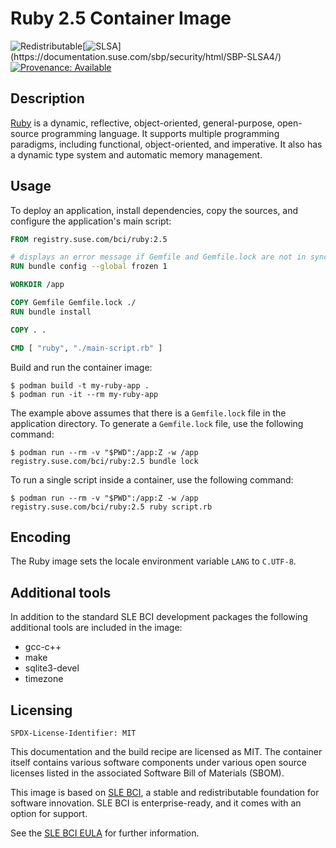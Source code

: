 # Ruby 2.5 Container Image

![Redistributable](https://img.shields.io/badge/Redistributable-Yes-green)[![SLSA](https://img.shields.io/badge/SLSA_(v1.0)-Build_L3-Green)](https://documentation.suse.com/sbp/security/html/SBP-SLSA4/)
[![Provenance: Available](https://img.shields.io/badge/Provenance-Available-Green)](https://documentation.suse.com/container/all/html/Container-guide/index.html#container-verify)

## Description

[Ruby](https://www.ruby-lang.org/) is a dynamic, reflective, object-oriented, general-purpose, open-source programming language. It supports multiple programming paradigms, including functional, object-oriented, and imperative. It also has a dynamic type system and automatic memory management.

## Usage

To deploy an application, install dependencies, copy the sources, and configure the application's main script:

```Dockerfile
FROM registry.suse.com/bci/ruby:2.5

# displays an error message if Gemfile and Gemfile.lock are not in sync
RUN bundle config --global frozen 1

WORKDIR /app

COPY Gemfile Gemfile.lock ./
RUN bundle install

COPY . .

CMD [ "ruby", "./main-script.rb" ]
```

Build and run the container image:

```ShellSession
$ podman build -t my-ruby-app .
$ podman run -it --rm my-ruby-app
```

The example above assumes that there is a `Gemfile.lock` file in the application directory.
To generate a `Gemfile.lock` file, use the following command:

```ShellSession
$ podman run --rm -v "$PWD":/app:Z -w /app registry.suse.com/bci/ruby:2.5 bundle lock
```

To run a single script inside a container, use the following command:

```ShellSession
$ podman run --rm -v "$PWD":/app:Z -w /app registry.suse.com/bci/ruby:2.5 ruby script.rb
```

## Encoding

The Ruby image sets the locale environment variable `LANG` to `C.UTF-8`.

## Additional tools

In addition to the standard SLE BCI development packages the following
additional tools are included in the image:

- gcc-c++
- make
- sqlite3-devel
- timezone

## Licensing

`SPDX-License-Identifier: MIT`

This documentation and the build recipe are licensed as MIT.
The container itself contains various software components under various open source licenses listed in the associated
Software Bill of Materials (SBOM).

This image is based on [SLE BCI](https://opensource.suse.com/bci/), a stable and redistributable foundation for software innovation. SLE BCI is enterprise-ready, and it comes with an option for support.

See the [SLE BCI EULA](https://www.suse.com/licensing/eula/#bci) for further information.
